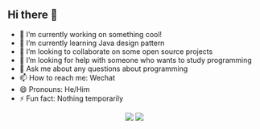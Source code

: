 ## Hi there 👋

- 🔭 I’m currently working on something cool!
- 🌱 I’m currently learning Java design pattern
- 👯 I’m looking to collaborate on some open source projects
- 🤔 I’m looking for help with someone who wants to study programming
- 💬 Ask me about any questions about programming
- 📫 How to reach me: Wechat
- 😄 Pronouns: He/Him
- ⚡ Fun fact: Nothing temporarily

<p align = "center">
  <img src = "https://github-readme-stats.vercel.app/api?username=archiecheng&count_private=true&show_icons=true&theme=tokyonight">
  <img src = "https://github-readme-stats.vercel.app/api/top-langs/?username=archiecheng&theme=tokyonight">
</p>
